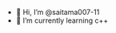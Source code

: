 - 👋 Hi, I’m @saitama007-11
- 🌱 I’m currently learning c++
  

<!---
saitama007-11/saitama007-11 is a ✨ special ✨ repository because its `README.md` (this file) appears on your GitHub profile.
You can click the Preview link to take a look at your changes.
--->
